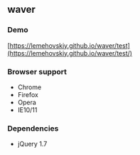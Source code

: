 waver
-------

### Demo

[https://lemehovskiy.github.io/waver/test](https://lemehovskiy.github.io/waver/test/)

### Browser support

* Chrome
* Firefox
* Opera
* IE10/11


### Dependencies

* jQuery 1.7